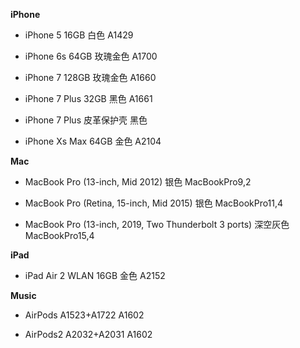 **iPhone**

- iPhone 5 16GB 白色 A1429

- iPhone 6s 64GB 玫瑰金色 A1700

- iPhone 7 128GB 玫瑰金色 A1660

- iPhone 7 Plus 32GB 黑色 A1661

- iPhone 7 Plus 皮革保护壳 黑色

- iPhone Xs Max 64GB 金色 A2104


**Mac**

- MacBook Pro (13-inch, Mid 2012) 银色 MacBookPro9,2

- MacBook Pro (Retina, 15-inch, Mid 2015) 银色 MacBookPro11,4

- MacBook Pro (13-inch, 2019, Two Thunderbolt 3 ports) 深空灰色 MacBookPro15,4


**iPad**

- iPad Air 2 WLAN 16GB 金色 A2152


**Music**

- AirPods A1523+A1722 A1602

- AirPods2 A2032+A2031 A1602